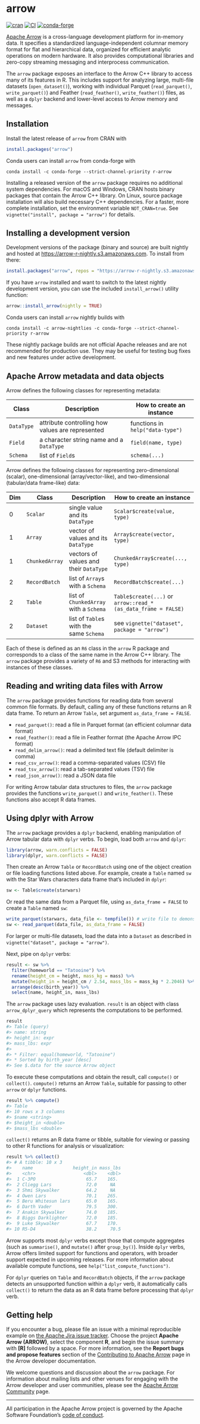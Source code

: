 # arrow

[![cran](https://www.r-pkg.org/badges/version-last-release/arrow)](https://cran.r-project.org/package=arrow)
[![CI](https://github.com/apache/arrow/workflows/R/badge.svg?event=push)](https://github.com/apache/arrow/actions?query=workflow%3AR+branch%3Amaster+event%3Apush)
[![conda-forge](https://img.shields.io/conda/vn/conda-forge/r-arrow.svg)](https://anaconda.org/conda-forge/r-arrow)

[Apache Arrow](https://arrow.apache.org/) is a cross-language
development platform for in-memory data. It specifies a standardized
language-independent columnar memory format for flat and hierarchical
data, organized for efficient analytic operations on modern hardware. It
also provides computational libraries and zero-copy streaming messaging
and interprocess communication.

The `arrow` package exposes an interface to the Arrow C++ library to
access many of its features in R. This includes support for analyzing
large, multi-file datasets (`open_dataset()`), working with individual
Parquet (`read_parquet()`, `write_parquet()`) and Feather
(`read_feather()`, `write_feather()`) files, as well as a `dplyr`
backend and lower-level access to Arrow memory and messages.

## Installation

Install the latest release of `arrow` from CRAN with

``` r
install.packages("arrow")
```

Conda users can install `arrow` from conda-forge with

``` shell
conda install -c conda-forge --strict-channel-priority r-arrow
```

Installing a released version of the `arrow` package requires no
additional system dependencies. For macOS and Windows, CRAN hosts binary
packages that contain the Arrow C++ library. On Linux, source package
installation will also build necessary C++ dependencies. For a faster,
more complete installation, set the environment variable
`NOT_CRAN=true`. See `vignette("install", package = "arrow")` for
details.

## Installing a development version

Development versions of the package (binary and source) are built
nightly and hosted at <https://arrow-r-nightly.s3.amazonaws.com>. To
install from there:

``` r
install.packages("arrow", repos = "https://arrow-r-nightly.s3.amazonaws.com")
```

If you have `arrow` installed and want to switch to the latest nightly development version, you can use the included `install_arrow()` utility function:

``` r
arrow::install_arrow(nightly = TRUE)
```

Conda users can install `arrow` nightly builds with

``` shell
conda install -c arrow-nightlies -c conda-forge --strict-channel-priority r-arrow
```

These nightly package builds are not official Apache releases and are
not recommended for production use. They may be useful for testing bug
fixes and new features under active development.

## Apache Arrow metadata and data objects

Arrow defines the following classes for representing metadata:

| Class      | Description                                      | How to create an instance        |
|------------|--------------------------------------------------|----------------------------------|
| `DataType` | attribute controlling how values are represented | functions in `help("data-type")` |
| `Field`    | a character string name and a `DataType`         | `field(name, type)`              |
| `Schema`   | list of `Field`s                                 | `schema(...)`                    |

Arrow defines the following classes for representing zero-dimensional
(scalar), one-dimensional (array/vector-like), and two-dimensional
(tabular/data frame-like) data:

| Dim | Class          | Description                             | How to create an instance                                     |
|-----|----------------|-----------------------------------------|---------------------------------------------------------------|
| 0   | `Scalar`       | single value and its `DataType`         | `Scalar$create(value, type)`                                  |
| 1   | `Array`        | vector of values and its `DataType`     | `Array$create(vector, type)`                                  |
| 1   | `ChunkedArray` | vectors of values and their `DataType`  | `ChunkedArray$create(..., type)`                              |
| 2   | `RecordBatch`  | list of `Array`s with a `Schema`        | `RecordBatch$create(...)`                                     |
| 2   | `Table`        | list of `ChunkedArray` with a `Schema`  | `Table$create(...)` or `arrow::read_*(as_data_frame = FALSE)` |
| 2   | `Dataset`      | list of `Table`s with the same `Schema` | see `vignette("dataset", package = "arrow")`                  |

Each of these is defined as an `R6` class in the `arrow` R package and
corresponds to a class of the same name in the Arrow C++ library. The
`arrow` package provides a variety of `R6` and S3 methods for
interacting with instances of these classes.

## Reading and writing data files with Arrow

The `arrow` package provides functions for reading data from several
common file formats. By default, calling any of these functions returns
an R data frame. To return an Arrow `Table`, set argument
`as_data_frame = FALSE`.

-   `read_parquet()`: read a file in Parquet format (an efficient
    columnar data format)
-   `read_feather()`: read a file in Feather format (the Apache Arrow
    IPC format)
-   `read_delim_arrow()`: read a delimited text file (default delimiter
    is comma)
-   `read_csv_arrow()`: read a comma-separated values (CSV) file
-   `read_tsv_arrow()`: read a tab-separated values (TSV) file
-   `read_json_arrow()`: read a JSON data file

For writing Arrow tabular data structures to files, the `arrow` package
provides the functions `write_parquet()` and `write_feather()`. These
functions also accept R data frames.

## Using dplyr with Arrow

The `arrow` package provides a `dplyr` backend, enabling manipulation of
Arrow tabular data with `dplyr` verbs. To begin, load both `arrow` and
`dplyr`:

``` r
library(arrow, warn.conflicts = FALSE)
library(dplyr, warn.conflicts = FALSE)
```

Then create an Arrow `Table` or `RecordBatch` using one of the object
creation or file loading functions listed above. For example, create a
`Table` named `sw` with the Star Wars characters data frame that’s
included in `dplyr`:

``` r
sw <- Table$create(starwars)
```

Or read the same data from a Parquet file, using `as_data_frame = FALSE`
to create a `Table` named `sw`:

``` r
write_parquet(starwars, data_file <- tempfile()) # write file to demonstrate reading it
sw <- read_parquet(data_file, as_data_frame = FALSE)
```

For larger or multi-file datasets, load the data into a `Dataset` as
described in `vignette("dataset", package = "arrow")`.

Next, pipe on `dplyr` verbs:

``` r
result <- sw %>% 
  filter(homeworld == "Tatooine") %>% 
  rename(height_cm = height, mass_kg = mass) %>%
  mutate(height_in = height_cm / 2.54, mass_lbs = mass_kg * 2.2046) %>%
  arrange(desc(birth_year)) %>%
  select(name, height_in, mass_lbs)
```

The `arrow` package uses lazy evaluation. `result` is an object with
class `arrow_dplyr_query` which represents the computations to be
performed.

``` r
result
#> Table (query)
#> name: string
#> height_in: expr
#> mass_lbs: expr
#> 
#> * Filter: equal(homeworld, "Tatooine")
#> * Sorted by birth_year [desc]
#> See $.data for the source Arrow object
```

To execute these computations and obtain the result, call `compute()` or
`collect()`. `compute()` returns an Arrow `Table`, suitable for passing
to other `arrow` or `dplyr` functions.

``` r
result %>% compute()
#> Table
#> 10 rows x 3 columns
#> $name <string>
#> $height_in <double>
#> $mass_lbs <double>
```

`collect()` returns an R data frame or tibble, suitable for viewing or
passing to other R functions for analysis or visualization:

``` r
result %>% collect()
#> # A tibble: 10 x 3
#>    name               height_in mass_lbs
#>    <chr>                  <dbl>    <dbl>
#>  1 C-3PO                   65.7    165. 
#>  2 Cliegg Lars             72.0     NA  
#>  3 Shmi Skywalker          64.2     NA  
#>  4 Owen Lars               70.1    265. 
#>  5 Beru Whitesun lars      65.0    165. 
#>  6 Darth Vader             79.5    300. 
#>  7 Anakin Skywalker        74.0    185. 
#>  8 Biggs Darklighter       72.0    185. 
#>  9 Luke Skywalker          67.7    170. 
#> 10 R5-D4                   38.2     70.5
```

Arrow supports most `dplyr` verbs except those that compute aggregates
(such as `summarise()`, and `mutate()` after `group_by()`). Inside
`dplyr` verbs, Arrow offers limited support for functions and operators,
with broader support expected in upcoming releases. For more information
about available compute functions, see `help("list_compute_functions")`.

For `dplyr` queries on `Table` and `RecordBatch` objects, if the `arrow`
package detects an unsupported function within a `dplyr` verb, it
automatically calls `collect()` to return the data as an R data frame
before processing that `dplyr` verb.

## Getting help

If you encounter a bug, please file an issue with a minimal reproducible
example on [the Apache Jira issue
tracker](https://issues.apache.org/jira/). Choose the project **Apache
Arrow (ARROW)**, select the component **R**, and begin the issue summary
with **\[R\]** followed by a space. For more information, see the
**Report bugs and propose features** section of the [Contributing to
Apache
Arrow](https://arrow.apache.org/docs/developers/contributing.html) page
in the Arrow developer documentation.

We welcome questions and discussion about the `arrow` package. For
information about mailing lists and other venues for engaging with the
Arrow developer and user communities, please see the [Apache Arrow
Community](https://arrow.apache.org/community/) page.

------------------------------------------------------------------------

All participation in the Apache Arrow project is governed by the Apache
Software Foundation’s [code of
conduct](https://www.apache.org/foundation/policies/conduct.html).
